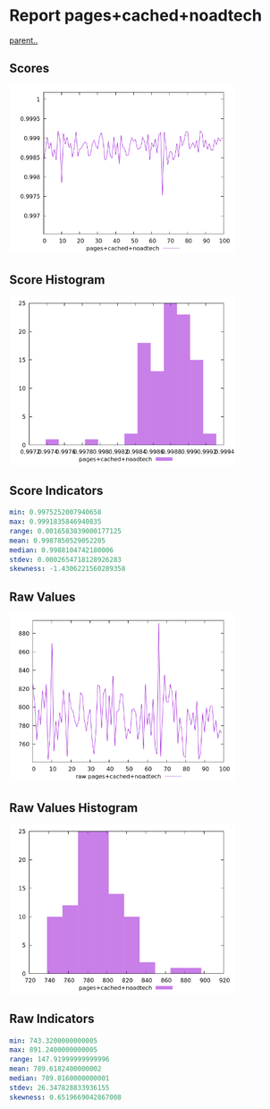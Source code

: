 # Report pages+cached+noadtech

[parent..](./..)  


## Scores

![score](./score.png)  

## Score Histogram

![hist](./hist.png)  

## Score Indicators

```yaml
min: 0.9975252007940658
max: 0.9991835846940835
range: 0.0016583839000177125
mean: 0.9987850529052205
median: 0.9988104742180006
stdev: 0.0002654718128926283
skewness: -1.4306221560289358

```

## Raw Values

![raw](./raw.png)  

## Raw Values Histogram

![raw hist](./raw_hist.png)  

## Raw Indicators

```yaml
min: 743.3200000000005
max: 891.2400000000005
range: 147.91999999999996
mean: 789.6182400000002
median: 789.0160000000001
stdev: 26.347828833936155
skewness: 0.6519669042867008

```

<style>
  img {
    max-width: 80%;
  }
</style>
      
